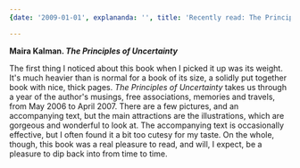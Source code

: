 ```yaml
---
{date: '2009-01-01', explananda: '', title: 'Recently read: The Principles of Uncertainty'}

---
```

<strong>Maira Kalman. <em>The Principles of Uncertainty</em></strong>

The first thing I noticed about this book when I picked it up was its weight.
It's much heavier than is normal for a book of its size, a solidly put together
book with nice, thick pages. <em>The Principles of Uncertainty</em> takes us
through a year of the author's musings, free associations, memories and
travels, from May 2006 to April 2007. There are a few pictures, and an
accompanying text, but the main attractions are the illustrations, which are
gorgeous and wonderful to look at. The accompanying text is occasionally
effective, but I often found it a bit too cutesy for my taste. On the whole,
though, this book was a real pleasure to read, and will, I expect, be a
pleasure to dip back into from time to time.
